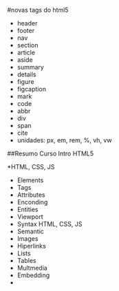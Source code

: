#novas tags do html5

* header
* footer
* nav
* section
* article
* aside
* summary
* details
* figure
* figcaption
* mark
* code
* abbr
* div
* span
* cite
* unidades: px, em, rem, %, vh, vw

##Resumo Curso Intro HTML5

*HTML, CSS, JS
  * Elements
  * Tags
  * Attributes
  * Enconding
  * Entities
  * Viewport
  * Syntax HTML, CSS, JS
  * Semantic
  * Images
  * Hiperlinks
  * Lists
  * Tables
  * Multmedia
  * Embedding
  * 
